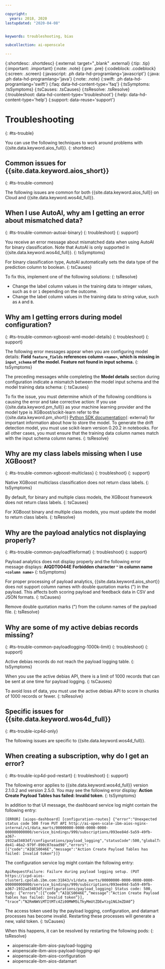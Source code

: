 ```yaml
---

copyright:
  years: 2018, 2020
lastupdated: "2020-04-08"


keywords: troubleshooting, bias

subcollection: ai-openscale

---
```


{:shortdesc: .shortdesc}
{:external: target="_blank" .external}
{:tip: .tip}
{:important: .important}
{:note: .note}
{:pre: .pre}
{:codeblock: .codeblock}
{:screen: .screen}
{:javascript: .ph data-hd-programlang='javascript'}
{:java: .ph data-hd-programlang='java'}
{:note: .note}
{:swift: .ph data-hd-programlang='swift'}
{:faq: data-hd-content-type='faq'}
{:tsSymptoms: .tsSymptoms}
{:tsCauses: .tsCauses}
{:tsResolve: .tsResolve}
{:troubleshoot: data-hd-content-type='troubleshoot'}
{:help: data-hd-content-type='help'}
{:support: data-reuse='support'}

# Troubleshooting
{: #ts-trouble}

You can use the following techniques to work around problems with {{site.data.keyword.aios_full}}.
{: shortdesc}

## Common issues for {{site.data.keyword.aios_short}}
{: #ts-trouble-common}

The following issues are common for both {{site.data.keyword.aios_full}} on Cloud and {{site.data.keyword.wos4d_full}}.

## When I use AutoAI, why am I getting an error about mismatched data?
{: #ts-trouble-common-autoai-binary}
{: troubleshoot}
{: support}

You receive an error message about mismatched data when using AutoAI for binary classification. Note that AutoAI is only supported in {{site.data.keyword.wos4d_full}}. 
{: tsSymptoms} 

For binary classification type, AutoAI automatically sets the data type of the prediction column to boolean. 
{: tsCauses}

To fix this, implement one of the following solutions:
{: tsResolve}

- Change the label column values in the training data to integer values, such as `0` or `1` depending on the outcome.
- Change the label column values in the training data to string value, such as `A` and `B`.

## Why am I getting errors during model configuration?
{: #ts-trouble-common-xgboost-wml-model-details}
{: troubleshoot}
{: support}

The following error messages appear when you are configuring model details: **Field `feature_fields` references column `<name>`, which is missing in `input_schema` of the model. Feature not found in input schema.**
{: tsSymptoms} 

The preceding messages while completing the **Model details** section during configuration indicate a mismatch between the model input schema and the model training data schema:
{: tsCauses}

To fix the issue, you must determine which of the following conditions is causing the error and take corrective action: If you use {{site.data.keyword.pm_full}} as your machine learning provider and the model type is XGBoost/scikit-learn refer to the {{site.data.keyword.pm_short}} [Python SDK documentation](http://wml-api-pyclient-dev.mybluemix.net/#repository){: external} for important information about how to store the model. To generate the drift detection model, you must use scikit-learn version 0.20.2 in notebooks. For all other cases, you must ensure that the training data column names match with the input schema column names.
{: tsResolve}

## Why are my class labels missing when I use XGBoost?
{: #ts-trouble-common-xgboost-multiclass}
{: troubleshoot}
{: support}

Native XGBoost multiclass classification does not return class labels.
{: tsSymptoms} 

By default, for binary and multiple class models, the XGBoost framework does not return class labels.
{: tsCauses}

For XGBoost binary and multiple class models, you must update the model to return class labels.
{: tsResolve}

## Why are the payload analytics not displaying properly?
{: #ts-trouble-common-payloadfileformat}
{: troubleshoot}
{: support}

Payload analytics does not display properly and the following error message displays: **AIQDT0044E Forbidden character `"` in column name `<column name>`**
{: tsSymptoms} 

For proper processing of payload analytics, {{site.data.keyword.aios_short}} does not support column names with double quotation marks (") in the payload. This affects both scoring payload and feedback data in CSV and JSON formats.
{: tsCauses}

Remove double quotation marks (") from the column names of the payload file.
{: tsResolve}

## Why are some of my active debias records missing?
{: #ts-trouble-common-payloadlogging-1000k-limit}
{: troubleshoot}
{: support}

Active debias records do not reach the payload logging table.
{: tsSymptoms}

When you use the active debias API, there is a limit of 1000 records that can be sent at one time for payload logging.
{: tsCauses}

To avoid loss of data, you must use the active debias API to score in chunks of 1000 records or fewer.
{: tsResolve}

## Specific issues for {{site.data.keyword.wos4d_full}}
{: #ts-trouble-icp4d-only}

The following issues are specific to {{site.data.keyword.wos4d_full}}.

## When creating a subscription, why do I get an error?
{: #ts-trouble-icp4d-pod-restart}
{: troubleshoot}
{: support}

The following error applies to {{site.data.keyword.wos4d_full}} version 2.1.0.2 and version 2.5.0. You may see the following error display: **Action Create Payload Tables has failed: Invalid token**.
{: tsSymptoms}

In addition to that UI message, the dashboard service log might contain the following entry:

```
[ERROR] [aiops-dashboard] [configuration-routes] {"error":"Unexpected status code 500 from PUT API http://ai-open-scale-ibm-aios-nginx-internal/v1/data_marts/00000000-0000-0000-0000-000000000000/service_bindings/999/subscriptions/093ee84d-5a59-49fb-a367-1932ad3403df/configurations/payload_logging","statusCode":500,"globalTransactionId":"c3789a70-de41-46a2-979f-890c07eaad98","errors":[{"code":"AIQCS0046E","message":"Action Create Payload Tables has failed: Invalid token"}]}
```

The configuration service log might contain the following entry:

```
ApiRequestFailure: Failure during payload logging setup. (PUT https://icpd-aios-cluster1.cpolab.ibm.com:31843/v1/data_marts/00000000-0000-0000-0000-000000000000/service_bindings/999/subscriptions/093ee84d-5a59-49fb-a367-1932ad3403df/configurations/payload_logging) Status code: 500, body: {“errors”:[{“code”:“AIQCS0046E”,“message”:“Action Create Payload Tables has failed: Invalid token”}], “trace”:“N2RmNWViMTItMTc4Zi00MWM5LTkyMmUtZDEwYzg1NGJmZDA0”}
```

The access token used by the payload logging, configuration, and datamart processes has become invalid. Restarting these processes will generate a new, valid token.
{: tsCauses}


When this happens, it can be resolved by restarting the following pods:
{: tsResolve}

- aiopenscale-ibm-aios-payload-logging
- aiopenscale-ibm-aios-payload-logging-api
- aiopenscale-ibm-aios-configuration
- aiopenscale-ibm-aios-datamart


